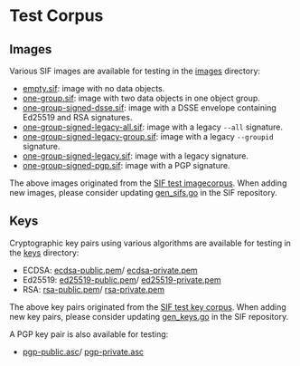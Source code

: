 # Test Corpus

## Images

Various SIF images are available for testing in the [images](images/) directory:

- [empty.sif](images/empty.sif): image with no data objects.
- [one-group.sif](images/one-group.sif): image with two data objects in one
  object group.
- [one-group-signed-dsse.sif](images/one-group-signed-dsse.sif): image with a
  DSSE envelope containing Ed25519 and RSA signatures.
- [one-group-signed-legacy-all.sif](images/one-group-signed-legacy-all.sif):
  image with a legacy `--all` signature.
- [one-group-signed-legacy-group.sif](images/one-group-signed-legacy-group.sif):
  image with a legacy `--groupid` signature.
- [one-group-signed-legacy.sif](images/one-group-signed-legacy.sif): image with
  a legacy signature.
- [one-group-signed-pgp.sif](images/one-group-signed-pgp.sif): image with a PGP
  signature.

The above images originated from the
[SIF test imagecorpus](https://github.com/sylabs/sif/tree/main/test/images).
When adding new images, please consider updating
[gen_sifs.go](https://github.com/sylabs/sif/blob/main/test/images/gen_sifs.go)
in the SIF repository.

## Keys

Cryptographic key pairs using various algorithms are available for testing in
the [keys](keys/) directory:

- ECDSA: [ecdsa-public.pem](keys/ecdsa-public.pem)/
  [ecdsa-private.pem](keys/ecdsa-private.pem)
- Ed25519: [ed25519-public.pem](ed25519-public.pem)/
  [ed25519-private.pem](keys/ed25519-private.pem)
- RSA: [rsa-public.pem](keys/rsa-public.pem)/
  [rsa-private.pem](keys/rsa-private.pem)

The above key pairs originated from the
[SIF test key corpus](https://github.com/sylabs/sif/tree/main/test/keys). When
adding new key pairs, please consider updating
[gen_keys.go](https://github.com/sylabs/sif/blob/main/test/keys/gen_keys.go) in
the SIF repository.

A PGP key pair is also available for testing:

- [pgp-public.asc](keys/pgp-public.asc)/
  [pgp-private.asc](keys/pgp-private.asc)
